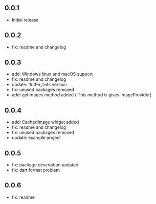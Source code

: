 ## 0.0.1

- Initial release

## 0.0.2

- fix: readme and changelog

## 0.0.3

- add: Windows linux and macOS support
- fix: readme and changelog
- update: flutter_lints version
- fix: unused packages removed
- add: getImages method added ( This method is gives ImageProvider)

## 0.0.4

- add: CachedImage widget added
- fix: readme and changelog
- fix: unused packages removed
- update: example project

## 0.0.5

- fix: package description updated
- fix: dart format problem

## 0.0.6

- fix: readme
